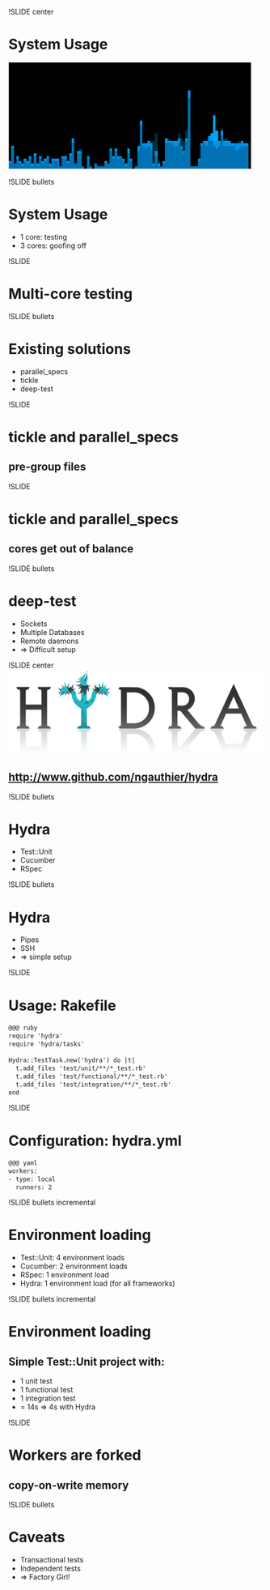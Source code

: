 !SLIDE center
# System Usage
![Pre-hydra usage](pre-hydra-usage.png)

!SLIDE bullets
# System Usage
* 1 core: testing
* 3 cores: goofing off

!SLIDE
# Multi-core testing

!SLIDE bullets
# Existing solutions
* parallel_specs
* tickle
* deep-test

!SLIDE
# tickle and parallel_specs
## pre-group files

!SLIDE
# tickle and parallel_specs
## cores get out of balance

!SLIDE bullets
# deep-test
* Sockets
* Multiple Databases
* Remote daemons
* => Difficult setup

!SLIDE center
![Hydra Logo](hydra.png)
## http://www.github.com/ngauthier/hydra

!SLIDE bullets
# Hydra
* Test::Unit
* Cucumber
* RSpec

!SLIDE bullets
# Hydra
* Pipes
* SSH
* => simple setup

!SLIDE
# Usage: Rakefile
    @@@ ruby
    require 'hydra'
    require 'hydra/tasks'

    Hydra::TestTask.new('hydra') do |t|
      t.add_files 'test/unit/**/*_test.rb'
      t.add_files 'test/functional/**/*_test.rb'
      t.add_files 'test/integration/**/*_test.rb'
    end

!SLIDE
# Configuration: hydra.yml
    @@@ yaml
    workers:
    - type: local
      runners: 2

!SLIDE bullets incremental 
# Environment loading
* Test::Unit: 4 environment loads
* Cucumber: 2 environment loads
* RSpec: 1 environment load
* Hydra: 1 environment load (for all frameworks)

!SLIDE bullets incremental
# Environment loading
## Simple Test::Unit project with:
* 1 unit test
* 1 functional test
* 1 integration test
* = 14s => 4s with Hydra

!SLIDE
# Workers are forked
## copy-on-write memory

!SLIDE bullets
# Caveats
* Transactional tests
* Independent tests
* => Factory Girl!
